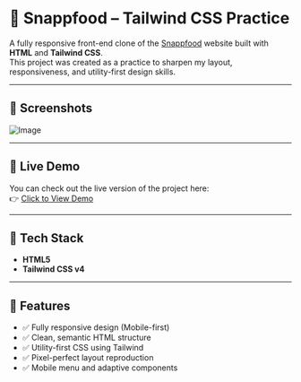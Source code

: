 # 🍔 Snappfood – Tailwind CSS Practice

A fully responsive front-end clone of the [Snappfood](https://snappfood.ir) website built with **HTML** and **Tailwind CSS**.  
This project was created as a practice to sharpen my layout, responsiveness, and utility-first design skills.

---

## 📸 Screenshots
![Image](https://github.com/user-attachments/assets/80bfe260-1282-49dc-a51e-9919acde3ec6)

---

## 🔗 Live Demo

You can check out the live version of the project here:  
👉 [Click to View Demo](https://hoseinmohammadi-dev.github.io/snappfood/)

---

## 🧰 Tech Stack

- **HTML5**
- **Tailwind CSS v4**

---

## 📱 Features

- ✅ Fully responsive design (Mobile-first)
- ✅ Clean, semantic HTML structure
- ✅ Utility-first CSS using Tailwind
- ✅ Pixel-perfect layout reproduction
- ✅ Mobile menu and adaptive components



